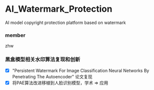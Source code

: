 # AI_Watermark_Protection
AI model copyright protection platform based on watermark

### member
zhw

### 黑盒模型相关水印算法复现和创新
- [x]  "Persistent Watermark For Image Classification Neural Networks By Penetrating The Autoencoder" 论文复现
- [x]  将PAE算法改进移植到人脸识别模型，学术 => 应用
